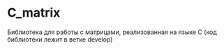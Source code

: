 # C_matrix
Библиотека для работы с матрицами, реализованная на языке C (код библиотеки лежит в ветке develop)
